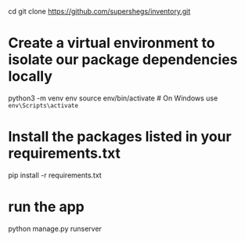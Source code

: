 cd <your folder name>
git clone https://github.com/supershegs/inventory.git


# Create a virtual environment to isolate our package dependencies locally
python3 -m venv env
source env/bin/activate  # On Windows use `env\Scripts\activate`

# Install the packages listed in your requirements.txt
pip install -r requirements.txt

# run the app
python manage.py runserver